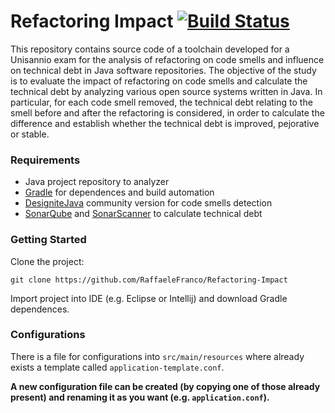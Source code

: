 # Refactoring Impact [![Build Status](https://github.com/muesli/markscribe/workflows/build/badge.svg)](https://github.com/RaffaeleFranco/Refactoring-Impact/actions)
This repository contains source code of a toolchain developed for a Unisannio exam for the analysis of refactoring on code smells and influence on technical debt in Java software repositories.
The objective of the study is to evaluate the impact of refactoring on code smells and calculate the technical debt by analyzing various open source systems written in Java.
In particular, for each code smell removed, the technical debt relating to the smell before and after the refactoring is considered, in order to calculate the difference and establish whether the technical debt is improved, pejorative or stable.
### Requirements
<ul>
<li>Java project repository to analyzer</li>
<li><a href="https://github.com/gradle/gradle">Gradle</a> for dependences and build automation</li>
<li><a href="https://github.com/tushartushar/DesigniteJava">DesigniteJava</a> community version for code smells detection</li>
<li><a href="https://github.com/SonarSource/sonarqube">SonarQube</a> and <a href="https://github.com/SonarSource/sonar-scanner-cli">SonarScanner</a> to calculate technical debt</li>
</ul>

### Getting Started
Clone the project:
```
git clone https://github.com/RaffaeleFranco/Refactoring-Impact
```
Import project into IDE (e.g. Eclipse or Intellij) and download Gradle dependences.

### Configurations
There is a file for configurations into `src/main/resources` where already exists a template called `application-template.conf`.

__A new configuration file can be created (by copying one of those already present)
 and renaming it as you want (e.g. `application.conf`).__
 
